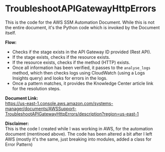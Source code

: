 # TroubleshootAPIGatewayHttpErrors

This is the code for the AWS SSM Automation Document. While this is not the entire document, it's the Python code which is invoked by the Document itself.

**Flow:**
- Checks if the stage exists in the API Gateway ID provided (Rest API).
- If the stage exists, checks if the resource exists.
- If the resource exists, checks if the method (HTTP) exists.
- Once all information has been verified, it passes to the `analyse_logs` method, which then checks logs using CloudWatch (using a Logs Insights query) and looks for errors in the logs.
- Once a pattern matches, it provides the Knowledge Center article link for the resolution steps.

**Document Link:**  
https://us-east-1.console.aws.amazon.com/systems-manager/documents/AWSSupport-TroubleshootAPIGatewayHttpErrors/description?region=us-east-1

**Disclaimer:**  
This is the code I created while I was working in AWS, for the automation document (mentinoed above). 
The code has been altered a bit after I left AWS (mostly it's the same, just breaking into modules, added a class for Error Pattern)